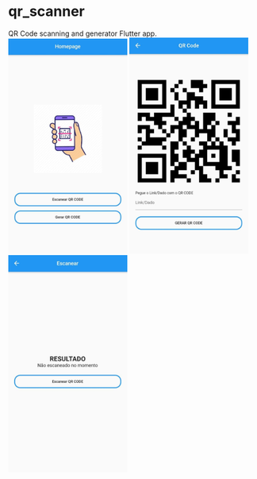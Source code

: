 # qr_scanner

QR Code scanning and generator Flutter app.
<br />
<img src="lib/imagem01.jpeg" width="240" />
<img src="lib/imagem02.jpeg" width="240" />
<img src="lib/imagem03.jpeg" width="240" />

